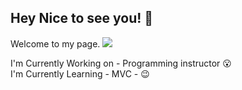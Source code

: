 
## Hey Nice to see you! :wave:<br/>
Welcome to my page.
![](https://thedevs.network/static/img/posts/you-have-been-using-console-wrong-the-whole-time.jpg)

I'm Currently Working on - Programming instructor :open_mouth:<br/>
I'm Currently Learning - MVC - :wink:<br/>
<br/>


